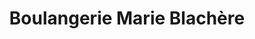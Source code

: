 ---
title: "Boulangerie Marie Blachère"
url: /echirolles/boulangerie-marie-blachere/
shop: Bäckerei
---
